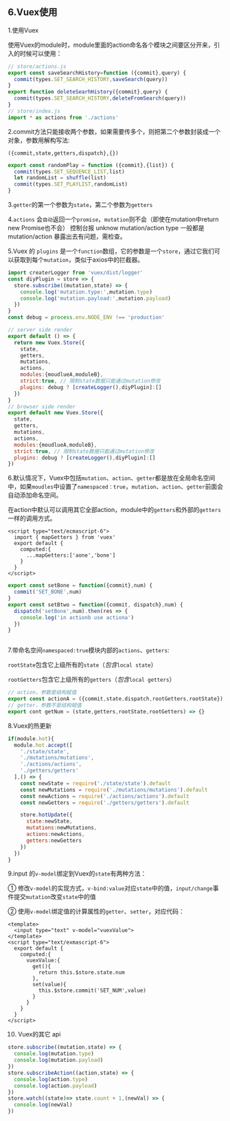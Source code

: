 ## 6.Vuex使用

1.使用Vuex

使用Vuex的module时，module里面的action命名各个模块之间要区分开来，引入的时候可以使用：

```js
// store/actions.js
export const saveSearchHistory=function ({commit},query) {
  commit(types.SET_SEARCH_HISTORY,saveSearch(query))
}  
export function deleteSearhHistory({commit},query) {
  commit(types.SET_SEARCH_HISTORY,deleteFromSearch(query))
}
// store/index.js
import * as actions from './actions' 
```


2.commit方法只能接收两个参数，如果需要传多个，则把第二个参数封装成一个对象，参数用解构写法:

`({commit,state,getters,dispatch},{})`
```js
export const randomPlay = function ({commit},{list}) {
  commit(types.SET_SEQUENCE_LIST,list)
  let randomList = shuffle(list)
  commit(types.SET_PLAYLIST,randomList)
}
```
3.`getter`的第一个参数为`state`，第二个参数为`getters`

4.`actions` 会`自动`返回一个`promise`，`mutation`则不会（即使在mutation中return new Promise也不会）
控制台报 unknow mutation/action type 一般都是mutation/action 暴露出去有问题，需检查。

5.Vuex 的 `plugins` 是一个`function`数组，它的参数是一个`store`，通过它我们可以获取到每个`mutation`，类似于axios中的拦截器。
```js
import createrLogger from 'vuex/dist/logger'
const diyPlugin = store => {
  store.subscribe((mutation,state) => {
    console.log('mutation.type:',mutation.type)
    console.log('mutation.payload:',mutation.payload)
  })
}
const debug = process.env.NODE_ENV !== 'production'

// server side render
export default () => {
  return new Vuex.Store({
    state,
    getters,
    mutations,
    actions,
    modules:{moudlueA,moduleB},
    strict:true, // 限制state数据只能通过mutation修改
    plugins: debug ? [createLogger(),diyPlugin]:[]
  })
}
// browser side render
export default new Vuex.Store({
  state,
  getters,
  mutations,
  actions,
  modules:{moudlueA,moduleB},
  strict:true, // 限制state数据只能通过mutation修改
  plugins: debug ? [createLogger(),diyPlugin]:[]
})
```

6.默认情况下，Vuex中包括`mutation`、`action`、`getter`都是放在全局命名空间中，如果`moudles`中设置了`namespaced：true`，`mutation`、`action`、`getter`前面会自动添加命名空间。

在action中默认可以调用其它全部action，module中的`getters`和外部的`getters`一样的调用方式。

```vue
<script type="text/ecmascript-6">
  import { mapGetters } from 'vuex'
  export default {
    computed:{
      ...mapGetters:['aone','bone']
    }
  }
</script>
```

```js
export const setBone = function({commit},num) {
  commit('SET_BONE',num)
}
export const setBtwo = function({commit, dispatch},num) {
  dispatch('setBone',num).then(res => {
    console.log('in actionb use actiona')
  })
}
```
<img :src="$withBase('/assets/browser.png')">

7.带命名空间`namespaced:true`模块内部的`actions`、`getters`:

`rootState`包含它上级所有的`state`（*包含*`local state`）

`rootGetters`包含它上级所有的`getters`（*包含*`local getters`）

```js
// action，参数是结构赋值
export const actionA = ({commit,state,dispatch,rootGetters,rootState}) => {}
// getter，参数不是结构赋值
export cont getNum = (state,getters,rootState,rootGetters) => {}
```

8.Vuex的热更新

```js
if(module.hot){
  module.hot.accept([
    './state/state',
    './mutations/mutations',
    './actions/actions',
    './getters/getters'
  ],() => {
    const newState = require('./state/state').default
    const newMutations = require('./mutations/mutations').default
    const newActions = require('./actions/actions').default
    const newGetters = require('./getters/getters').default

    store.hotUpdate({
      state:newState,
      mutations:newMutations,
      actions:newActions,
      getters:newGetters
    })
  })
}
```

9.input 的`v-model`绑定到Vuex的`state`有两种方法：

① 修改`v-model`的实现方式，`v-bind:value`对应`state`中的值，`input/change`事件提交`mutation`改变`state`中的值

② 使用`v-model`绑定值的计算属性的`getter`、`setter`，对应代码：
```vue
<template>
  <input type="text" v-model="vuexValue">
</template>
<script type="text/exmascript-6">
  export default {
    computed:{
      vuexValue:{
        get(){
          return this.$store.state.num
        },
        set(value){
          this.$store.commit('SET_NUM',value)
        }
      }
    }
  }
</script>
```

10. Vuex的其它 api

```js
store.subscribe((mutation,state) => {
  console.log(mutation.type)
  console.log(mutation.payload)
})
store.subscribeAction((action,state) => {
  console.log(action.type)
  console.log(action.payload)
})
store.watch((state)=> state.count + 1,(newVal) => {
  console.log(newVal)
})
```